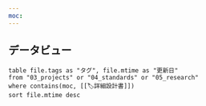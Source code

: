 ```yaml
---
moc:
---
```

## データビュー
```dataview
table file.tags as "タグ", file.mtime as "更新日"
from "03_projects" or "04_standards" or "05_research"
where contains(moc, [[🏷️詳細設計書]])
sort file.mtime desc
```


